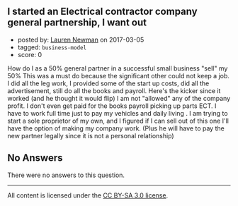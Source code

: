 ## I started an Electrical contractor company general partnership, I want out

- posted by: [Lauren Newman](https://stackexchange.com/users/10389601/lauren-newman) on 2017-03-05
- tagged: `business-model`
- score: 0

How do I as a 50% general partner in a successful small business "sell" my 50%
This was a must do because the significant other could not keep a job. I did all the leg work, I provided some of the start up costs, did all the advertisement, still do all the books and payroll. Here's the kicker since it worked (and he thought it would flip) I am not "allowed" any of the company profit. I don't even get paid for the books payroll picking up parts ECT. I have to work full time just to pay my vehicles and daily living . I am trying to start a sole proprietor of my own, and I figured if I can sell out of this one I'll have the option of making my company work. (Plus he will have to pay the new partner legally since it is not a personal relationship)

## No Answers

There were no answers to this question.


---

All content is licensed under the [CC BY-SA 3.0 license](https://creativecommons.org/licenses/by-sa/3.0/).
